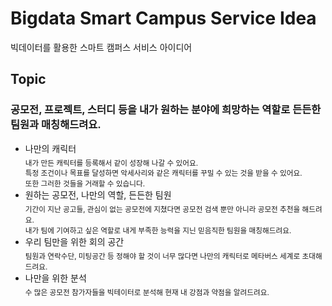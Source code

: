 # Bigdata Smart Campus Service Idea
빅데이터를 활용한 스마트 캠퍼스 서비스 아이디어

## Topic
### 공모전, 프로젝트, 스터디 등을 내가 원하는 분야에 희망하는 역할로 든든한 팀원과 매칭해드려요.

- 나만의 캐릭터   
  <sub>내가 만든 캐릭터를 등록해서 같이 성장해 나갈 수 있어요.   
  특정 조건이나 목표를 달성하면 악세사리와 같은 캐릭터를 꾸밀 수 있는 것을 받을 수 있어요.   
  또한 그러한 것들을 거래할 수 있습니다.</sub>
- 원하는 공모전, 나만의 역할, 든든한 팀원   
  <sub>기간이 지난 공고들, 관심이 없는 공모전에 지쳤다면 공모전 검색 뿐만 아니라 공모전 추천을 해드려요.   
  내가 팀에 기여하고 싶은 역할로 내게 부족한 능력을 지닌 믿음직한 팀원을 매칭해드려요.</sub>
- 우리 팀만을 위한 회의 공간   
  <sub>팀원과 연락수단, 미팅공간 등 정해야 할 것이 너무 많다면 나만의 캐릭터로 메타버스 세계로 초대해드려요.</sub>   
- 나만을 위한 분석   
  <sub>수 많은 공모전 참가자들을 빅테이터로 분석해 현재 내 강점과 약점을 알려드려요.</sub>
